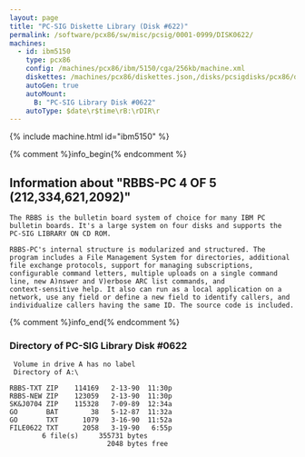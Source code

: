 ```yaml
---
layout: page
title: "PC-SIG Diskette Library (Disk #622)"
permalink: /software/pcx86/sw/misc/pcsig/0001-0999/DISK0622/
machines:
  - id: ibm5150
    type: pcx86
    config: /machines/pcx86/ibm/5150/cga/256kb/machine.xml
    diskettes: /machines/pcx86/diskettes.json,/disks/pcsigdisks/pcx86/diskettes.json
    autoGen: true
    autoMount:
      B: "PC-SIG Library Disk #0622"
    autoType: $date\r$time\rB:\rDIR\r
---
```


{% include machine.html id="ibm5150" %}

{% comment %}info_begin{% endcomment %}

## Information about "RBBS-PC 4 OF 5 (212,334,621,2092)"

    The RBBS is the bulletin board system of choice for many IBM PC
    bulletin boards. It's a large system on four disks and supports the
    PC-SIG LIBRARY ON CD ROM.
    
    RBBS-PC's internal structure is modularized and structured. The
    program includes a File Management System for directories, additional
    file exchange protocols, support for managing subscriptions,
    configurable command letters, multiple uploads on a single command
    line, new A)nswer and V)erbose ARC list commands, and
    context-sensitive help. It also can run as a local application on a
    network, use any field or define a new field to identify callers, and
    individualize callers having the same ID. The source code is included.
{% comment %}info_end{% endcomment %}


### Directory of PC-SIG Library Disk #0622

     Volume in drive A has no label
     Directory of A:\

    RBBS-TXT ZIP    114169   2-13-90  11:30p
    RBBS-NEW ZIP    123059   2-13-90  11:30p
    SK&J0704 ZIP    115328   7-09-89  12:34a
    GO       BAT        38   5-12-87  11:32a
    GO       TXT      1079   3-16-90  11:52a
    FILE0622 TXT      2058   3-19-90   6:55p
            6 file(s)     355731 bytes
                            2048 bytes free
